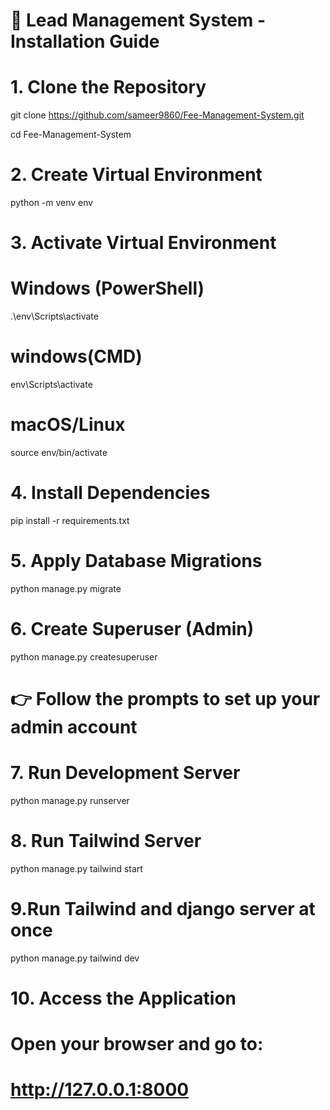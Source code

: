 # 🚀 Lead Management System - Installation Guide

# 1. Clone the Repository
git clone https://github.com/sameer9860/Fee-Management-System.git

cd Fee-Management-System

# 2. Create Virtual Environment
python -m venv env

# 3. Activate Virtual Environment
# Windows (PowerShell)
.\env\Scripts\activate
# windows(CMD)
env\Scripts\activate
# macOS/Linux
source env/bin/activate

# 4. Install Dependencies
pip install -r requirements.txt

# 5. Apply Database Migrations
python manage.py migrate

# 6. Create Superuser (Admin)
python manage.py createsuperuser
# 👉 Follow the prompts to set up your admin account

# 7. Run Development Server
python manage.py runserver

# 8. Run Tailwind Server
python manage.py tailwind start 

# 9.Run Tailwind and django server at once 
python manage.py tailwind dev

# 10. Access the Application
# Open your browser and go to:
# http://127.0.0.1:8000
